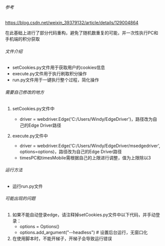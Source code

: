 ###### 参考

https://blog.csdn.net/weixin_39379132/article/details/129004864

在此基础上进行了部分代码重构，避免了随机数重复的可能，并一次性执行PC和手机端的积分获取

###### 文件介绍
- setCookies.py文件用于获取用户的cookies信息
- execute.py文件用于执行刷取积分操作
- run.py文件用于一键执行整个过程，简化操作

###### 需要自己修改的地方

1. setCookies.py文件中

   - driver = webdriver.Edge('C:/Users/Windy/EdgeDriver')，路径改为自己的Edge Driver路径

2. execute.py文件中

   - driver = webdriver.Edge('C:/Users/Windy/EdgeDriver/msedgedriver', options=options)，路径改为自己的Edge Driver路径
   - timesPC和timesMobile需根据自己的上限进行调整，值为上限除以3

###### 运行方法

- 运行run.py文件

###### 可能出现的问题

1. 如果不能自动登录edge，请注释掉setCookies.py文件中以下代码，并手动登录：
   - options = Options()
   - options.add_argument("--headless")  # 设置后台运行，无窗口化
2. 在使用脚本时，不能开梯子，开梯子会导致运行错误
